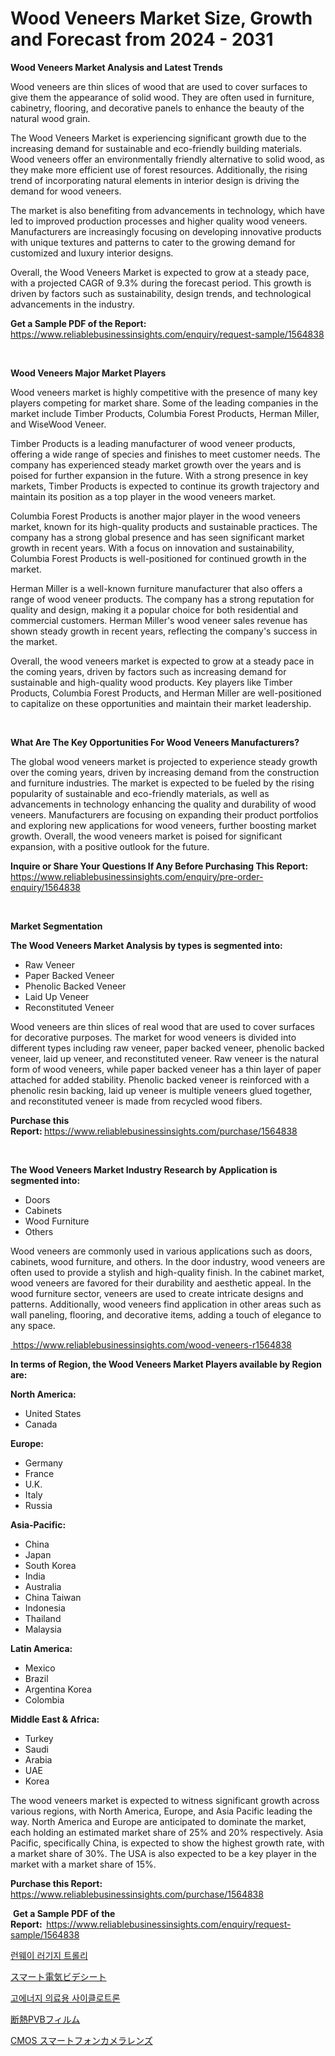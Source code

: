 <p><h1>Wood Veneers Market Size, Growth and Forecast from 2024 - 2031</h1></p><p><strong>Wood Veneers Market Analysis and Latest Trends</strong></p>
<p><p>Wood veneers are thin slices of wood that are used to cover surfaces to give them the appearance of solid wood. They are often used in furniture, cabinetry, flooring, and decorative panels to enhance the beauty of the natural wood grain.</p><p>The Wood Veneers Market is experiencing significant growth due to the increasing demand for sustainable and eco-friendly building materials. Wood veneers offer an environmentally friendly alternative to solid wood, as they make more efficient use of forest resources. Additionally, the rising trend of incorporating natural elements in interior design is driving the demand for wood veneers.</p><p>The market is also benefiting from advancements in technology, which have led to improved production processes and higher quality wood veneers. Manufacturers are increasingly focusing on developing innovative products with unique textures and patterns to cater to the growing demand for customized and luxury interior designs.</p><p>Overall, the Wood Veneers Market is expected to grow at a steady pace, with a projected CAGR of 9.3% during the forecast period. This growth is driven by factors such as sustainability, design trends, and technological advancements in the industry.</p></p>
<p><strong>Get a Sample PDF of the Report:&nbsp;</strong> <a href="https://www.reliablebusinessinsights.com/enquiry/request-sample/1564838">https://www.reliablebusinessinsights.com/enquiry/request-sample/1564838</a></p>
<p>&nbsp;</p>
<p><strong>Wood Veneers Major Market Players</strong></p>
<p><p>Wood veneers market is highly competitive with the presence of many key players competing for market share. Some of the leading companies in the market include Timber Products, Columbia Forest Products, Herman Miller, and WiseWood Veneer.</p><p>Timber Products is a leading manufacturer of wood veneer products, offering a wide range of species and finishes to meet customer needs. The company has experienced steady market growth over the years and is poised for further expansion in the future. With a strong presence in key markets, Timber Products is expected to continue its growth trajectory and maintain its position as a top player in the wood veneers market.</p><p>Columbia Forest Products is another major player in the wood veneers market, known for its high-quality products and sustainable practices. The company has a strong global presence and has seen significant market growth in recent years. With a focus on innovation and sustainability, Columbia Forest Products is well-positioned for continued growth in the market.</p><p>Herman Miller is a well-known furniture manufacturer that also offers a range of wood veneer products. The company has a strong reputation for quality and design, making it a popular choice for both residential and commercial customers. Herman Miller's wood veneer sales revenue has shown steady growth in recent years, reflecting the company's success in the market.</p><p>Overall, the wood veneers market is expected to grow at a steady pace in the coming years, driven by factors such as increasing demand for sustainable and high-quality wood products. Key players like Timber Products, Columbia Forest Products, and Herman Miller are well-positioned to capitalize on these opportunities and maintain their market leadership.</p></p>
<p>&nbsp;</p>
<p><strong>What Are The Key Opportunities For Wood Veneers Manufacturers?</strong></p>
<p><p>The global wood veneers market is projected to experience steady growth over the coming years, driven by increasing demand from the construction and furniture industries. The market is expected to be fueled by the rising popularity of sustainable and eco-friendly materials, as well as advancements in technology enhancing the quality and durability of wood veneers. Manufacturers are focusing on expanding their product portfolios and exploring new applications for wood veneers, further boosting market growth. Overall, the wood veneers market is poised for significant expansion, with a positive outlook for the future.</p></p>
<p><strong>Inquire or Share Your Questions If Any Before Purchasing This Report:</strong> <a href="https://www.reliablebusinessinsights.com/enquiry/pre-order-enquiry/1564838">https://www.reliablebusinessinsights.com/enquiry/pre-order-enquiry/1564838</a></p>
<p>&nbsp;</p>
<p><strong>Market Segmentation</strong></p>
<p><strong>The Wood Veneers Market Analysis by types is segmented into:</strong></p>
<p><ul><li>Raw Veneer</li><li>Paper Backed Veneer</li><li>Phenolic Backed Veneer</li><li>Laid Up Veneer</li><li>Reconstituted Veneer</li></ul></p>
<p><p>Wood veneers are thin slices of real wood that are used to cover surfaces for decorative purposes. The market for wood veneers is divided into different types including raw veneer, paper backed veneer, phenolic backed veneer, laid up veneer, and reconstituted veneer. Raw veneer is the natural form of wood veneers, while paper backed veneer has a thin layer of paper attached for added stability. Phenolic backed veneer is reinforced with a phenolic resin backing, laid up veneer is multiple veneers glued together, and reconstituted veneer is made from recycled wood fibers.</p></p>
<p><strong>Purchase this Report:&nbsp;</strong><a href="https://www.reliablebusinessinsights.com/purchase/1564838">https://www.reliablebusinessinsights.com/purchase/1564838</a></p>
<p>&nbsp;</p>
<p><strong>The Wood Veneers Market Industry Research by Application is segmented into:</strong></p>
<p><ul><li>Doors</li><li>Cabinets</li><li>Wood Furniture</li><li>Others</li></ul></p>
<p><p>Wood veneers are commonly used in various applications such as doors, cabinets, wood furniture, and others. In the door industry, wood veneers are often used to provide a stylish and high-quality finish. In the cabinet market, wood veneers are favored for their durability and aesthetic appeal. In the wood furniture sector, veneers are used to create intricate designs and patterns. Additionally, wood veneers find application in other areas such as wall paneling, flooring, and decorative items, adding a touch of elegance to any space.</p></p>
<p><a href="https://www.reliablebusinessinsights.com/wood-veneers-r1564838">&nbsp;https://www.reliablebusinessinsights.com/wood-veneers-r1564838</a></p>
<p><strong>In terms of Region, the Wood Veneers Market Players available by Region are:</strong></p>
<p>
    <p> <strong> North America: </strong>
        <ul>
            <li>United States</li>
            <li>Canada</li>
        </ul>
        </p> 
    <p> <strong> Europe: </strong>
        <ul>
            <li>Germany</li>
            <li>France</li>
            <li>U.K.</li>
            <li>Italy</li>
            <li>Russia</li>
        </ul>
        </p> 
    <p> <strong> Asia-Pacific: </strong>
        <ul>
            <li>China</li>
            <li>Japan</li>
            <li>South Korea</li>
            <li>India</li>
            <li>Australia</li>
            <li>China Taiwan</li>
            <li>Indonesia</li>
            <li>Thailand</li>
            <li>Malaysia</li>
        </ul>
        </p> 
    <p> <strong> Latin America: </strong>
        <ul>
            <li>Mexico</li>
            <li>Brazil</li>
            <li>Argentina Korea</li>
            <li>Colombia</li>
        </ul>
        </p> 
    <p> <strong> Middle East & Africa: </strong>
        <ul>
            <li>Turkey</li>
            <li>Saudi</li>
            <li>Arabia</li>
            <li>UAE</li>
            <li>Korea</li>
        </ul>
    </p>
    </p>
<p><p>The wood veneers market is expected to witness significant growth across various regions, with North America, Europe, and Asia Pacific leading the way. North America and Europe are anticipated to dominate the market, each holding an estimated market share of 25% and 20% respectively. Asia Pacific, specifically China, is expected to show the highest growth rate, with a market share of 30%. The USA is also expected to be a key player in the market with a market share of 15%.</p></p>
<p><strong>Purchase this Report: </strong><a href="https://www.reliablebusinessinsights.com/purchase/1564838">https://www.reliablebusinessinsights.com/purchase/1564838</a></p>
<p>&nbsp;<strong>Get a Sample PDF of the Report:&nbsp;&nbsp;</strong><a href="https://www.reliablebusinessinsights.com/enquiry/request-sample/1564838">https://www.reliablebusinessinsights.com/enquiry/request-sample/1564838</a></p>
<p><strong></strong></p>
<p><p><a href="https://medium.com/@ukaszduda1/%EB%9F%B0%EC%9B%A8%EC%9D%B4-%EC%88%98%ED%95%98%EB%AC%BC-%EC%B9%B4%ED%8A%B8-%EC%8B%9C%EC%9E%A5-%EA%B8%80%EB%A1%9C%EB%B2%8C-%EC%8B%9C%EC%9E%A5-%EB%8F%99%ED%96%A5-%EB%B0%8F-%EB%A7%A4%EC%B6%9C-%ED%8A%B8%EB%A0%8C%EB%93%9C-2024%EB%85%84%EB%B6%80%ED%84%B0-2031%EB%85%84%EA%B9%8C%EC%A7%80-d3e4ca740560">런웨이 러기지 트롤리</a></p><p><a href="https://github.com/KaliMetz2023/Market-Research-Report-List-1/blob/main/9463140134740.md">スマート電気ビデシート</a></p><p><a href="https://github.com/Howaoole34545/Market-Research-Report-List-2/blob/main/3875247140006.md">고에너지 의료용 사이클로트론</a></p><p><a href="https://github.com/oqoeusbvpadwjs08/Market-Research-Report-List-2/blob/main/1536761134741.md">断熱PVBフィルム</a></p><p><a href="https://medium.com/@hmjvxcbc3/cmos%E3%82%B9%E3%83%9E%E3%83%BC%E3%83%88%E3%83%95%E3%82%A9%E3%83%B3%E3%82%AB%E3%83%A1%E3%83%A9%E3%83%AC%E3%83%B3%E3%82%BA%E5%B8%82%E5%A0%B4%E3%81%AE%E3%82%B5%E3%82%A4%E3%82%BA-%E3%82%B7%E3%82%A7%E3%82%A2-%E3%83%88%E3%83%AC%E3%83%B3%E3%83%89%E5%88%86%E6%9E%90%E3%83%AC%E3%83%9D%E3%83%BC%E3%83%88-f399df883fb7">CMOS スマートフォンカメラレンズ</a></p></p>